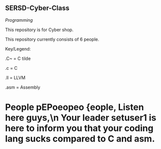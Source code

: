 ## SERSD-Cyber-Class

_Programming_

This repository is for Cyber shop.

This repository currently consists of 6 people.

Key/Legend:

  .C~ = C tilde

  .c = C

  .ll = LLVM

  .asm = Assembly



# People pEPoeopeo {eople, Listen here guys,\n Your leader setuser1 is here to inform you that your coding lang sucks compared to C and asm.
